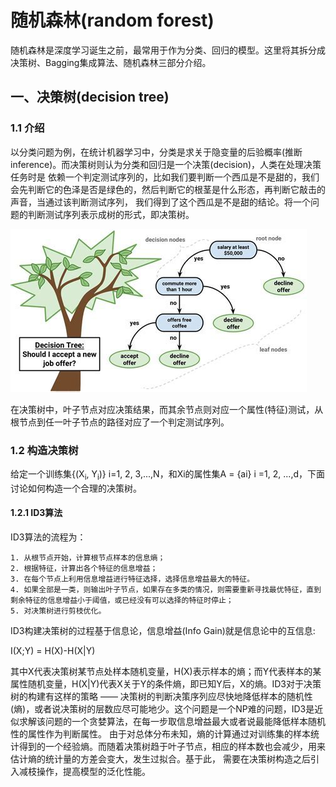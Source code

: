 # 随机森林(random forest)
随机森林是深度学习诞生之前，最常用于作为分类、回归的模型。这里将其拆分成决策树、Bagging集成算法、随机森林三部分介绍。
## 一、决策树(decision tree)
### 1.1 介绍
以分类问题为例，在统计机器学习中，分类是求关于隐变量的后验概率(推断 inference)。而决策树则认为分类和回归是一个决策(decision)，人类在处理决策任务时是
依赖一个判定测试序列的，比如我们要判断一个西瓜是不是甜的，我们会先判断它的色泽是否是绿色的，然后判断它的根茎是什么形态，再判断它敲击的声音，当通过该判断测试序列，
我们得到了这个西瓜是不是甜的结论。将一个问题的判断测试序列表示成树的形式，即决策树。

![decision_tree](resources/decision_tree.jfif)

在决策树中，叶子节点对应决策结果，而其余节点则对应一个属性(特征)测试，从根节点到任一叶子节点的路径对应了一个判定测试序列。

### 1.2 构造决策树
给定一个训练集{(X<sub>i</sub>, Y<sub>i</sub>)} i=1, 2, 3,...,N，和Xi的属性集A = {ai} i =1, 2, ...,d，下面讨论如何构造一个合理的决策树。

#### 1.2.1 ID3算法
ID3算法的流程为：
```
1. 从根节点开始，计算根节点样本的信息熵；
2. 根据特征，计算出各个特征的信息增益；
3. 在每个节点上利用信息增益进行特征选择，选择信息增益最大的特征。
4. 如果全部是一类，则输出叶子节点，如果存在多类的情况，则需要重新寻找最优特征，直到剩余特征的信息增益小于阈值，或已经没有可以选择的特征时停止；
5. 对决策树进行剪枝优化。
```


ID3构建决策树的过程基于信息论，信息增益(Info Gain)就是信息论中的互信息:

I(X;Y) = H(X)-H(X|Y)

其中X代表决策树某节点处样本随机变量，H(X)表示样本的熵；而Y代表样本的某属性随机变量，H(X|Y)代表X关于Y的条件熵，即已知Y后，X的熵。ID3对于决策树的构建有这样的策略
—— 决策树的判断决策序列应尽快地降低样本的随机性(熵)，或者说决策树的层数应尽可能地少。这个问题是一个NP难的问题，ID3是近似求解该问题的一个贪婪算法，在每一步取信息增益最大或者说最能降低样本随机性的属性作为判断属性。
由于对总体分布未知，熵的计算通过对训练集的样本统计得到的一个经验熵。而随着决策树趋于叶子节点，相应的样本数也会减少，用来估计熵的统计量的方差会变大，发生过拟合。基于此，
需要在决策树构造之后引入减枝操作，提高模型的泛化性能。
